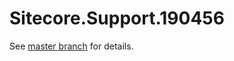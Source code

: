 # Sitecore.Support.190456

See [master branch](https://github.com/sitecoresupport/Sitecore.Support.190456) for details.